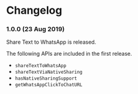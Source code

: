 # Changelog

### 1.0.0 (23 Aug 2019)

Share Text to WhatsApp is released.

The following APIs are included in the first release.
 * `shareTextToWhatsApp`
 * `shareTextViaNativeSharing` 
 * `hasNativeSharingSupport` 
 * `getWhatsAppClickToChatURL` 